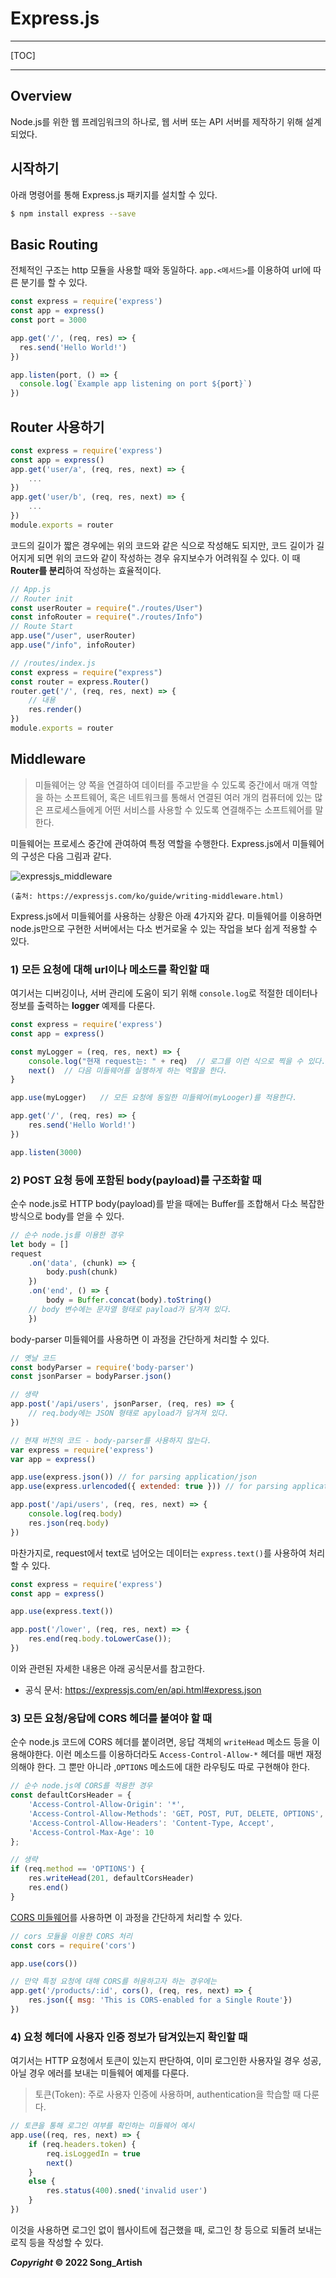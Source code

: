# Express.js

---

[TOC]

---



## Overview

Node.js를 위한 웹 프레임워크의 하나로, 웹 서버 또는 API 서버를 제작하기 위해 설계되었다.



## 시작하기

아래 명령어를 통해 Express.js 패키지를 설치할 수 있다.

```bash
$ npm install express --save
```



## Basic Routing

전체적인 구조는 http 모듈을 사용할 때와 동일하다. `app.<메서드>`를 이용하여 url에 따른 분기를 할 수 있다.

```javascript
const express = require('express')
const app = express()
const port = 3000

app.get('/', (req, res) => {
  res.send('Hello World!')
})

app.listen(port, () => {
  console.log(`Example app listening on port ${port}`)
})
```



## Router 사용하기

```javascript
const express = require('express')
const app = express()
app.get('user/a', (req, res, next) => {
    ...
})
app.get('user/b', (req, res, next) => {
    ...
})
module.exports = router
```

코드의 길이가 짧은 경우에는 위의 코드와 같은 식으로 작성해도 되지만, 코드 길이가 길어지게 되면 위의 코드와 같이 작성하는 경우 유지보수가 어려워질 수 있다. 이 때 **Router를 분리**하여 작성하는 효율적이다.

```javascript
// App.js
// Router init
const userRouter = require("./routes/User")
const infoRouter = require("./routes/Info")
// Route Start
app.use("/user", userRouter)
app.use("/info", infoRouter)
```

```javascript
// /routes/index.js
const express = require("express")
const router = express.Router()
router.get('/', (req, res, next) => {
    // 내용
    res.render()
})
module.exports = router
```



## Middleware

> 미들웨어는 양 쪽을 연결하여 데이터를 주고받을 수 있도록 중간에서 매개 역할을 하는 소프트웨어, 혹은 네트워크를 통해서 연결된 여러 개의 컴퓨터에 있는 많은 프로세스들에게 어떤 서비스를 사용할 수 있도록 연결해주는 소프트웨어를 말한다.

미들웨어는 프로세스 중간에 관여하여 특정 역할을 수행한다. Express.js에서 미들웨어의 구성은 다음 그림과 같다.

![expressjs_middleware](img/expressjs_middleware.png)

`(출처: https://expressjs.com/ko/guide/writing-middleware.html)`

Express.js에서 미들웨어를 사용하는 상황은 아래 4가지와 같다. 미들웨어를 이용하면 node.js만으로 구현한 서버에서는 다소 번거로울 수 있는 작업을 보다 쉽게 적용할 수 있다.

### 1) 모든 요청에 대해 url이나 메소드를 확인할 때

여기서는 디버깅이나, 서버 관리에 도움이 되기 위해 `console.log`로 적절한 데이터나 정보를 출력하는 **logger** 예제를 다룬다.

```javascript
const express = require('express')
const app = express()

const myLogger = (req, res, next) => {
    console.log("현재 request는: " + req)	// 로그를 이런 식으로 찍을 수 있다.
    next()	// 다음 미들웨어를 실행하게 하는 역할을 한다.
}

app.use(myLogger)	// 모든 요청에 동일한 미들웨어(myLooger)를 적용한다.

app.get('/', (req, res) => {
    res.send('Hello World!')
})

app.listen(3000)
```

### 2) POST 요청 등에 포함된 body(payload)를 구조화할 때

순수 node.js로 HTTP body(payload)를 받을 때에는 Buffer를 조합해서 다소 복잡한 방식으로 body를 얻을 수 있다.

```javascript
// 순수 node.js를 이용한 경우
let body = []
request
    .on('data', (chunk) => {
    	body.push(chunk)
	})
	.on('end', () => {
    	body = Buffer.concat(body).toString()
    // body 변수에는 문자열 형태로 payload가 담겨져 있다.
	})
```

body-parser 미들웨어를 사용하면 이 과정을 간단하게 처리할 수 있다.

```javascript
// 옛날 코드
const bodyParser = require('body-parser')
const jsonParser = bodyParser.json()

// 생략
app.post('/api/users', jsonParser, (req, res) => {
    // req.body에는 JSON 형태로 apyload가 담겨져 있다.
})
```

```javascript
// 현재 버전의 코드 - body-parser를 사용하지 않는다.
var express = require('express')
var app = express()

app.use(express.json())	// for parsing application/json
app.use(express.urlencoded({ extended: true }))	// for parsing application/x-www-form-urlencoded

app.post('/api/users', (req, res, next) => {
    console.log(req.body)
    res.json(req.body)
})
```

마찬가지로, request에서 text로 넘어오는 데이터는 `express.text()`를 사용하여 처리할 수 있다.

```javascript
const express = require('express')
const app = express()

app.use(express.text())

app.post('/lower', (req, res, next) => {
    res.end(req.body.toLowerCase());
})
```

이와 관련된 자세한 내용은 아래 공식문서를 참고한다.

- 공식 문서: https://expressjs.com/en/api.html#express.json

### 3) 모든 요청/응답에 CORS 헤더를 붙여야 할 때

순수 node.js 코드에 CORS 헤더를 붙이려면, 응답 객체의 `writeHead` 메소드 등을 이용해야한다. 이런 메소드를 이용하더라도 `Access-Control-Allow-*` 헤더를 매번 재정의해야 한다. 그 뿐만 아니라 ,`OPTIONS` 메소드에 대한 라우팅도 따로 구현해야 한다.

```javascript
// 순수 node.js에 CORS를 적용한 경우
const defaultCorsHeader = {
    'Access-Control-Allow-Origin': '*',
    'Access-Control-Allow-Methods': 'GET, POST, PUT, DELETE, OPTIONS',
    'Access-Control-Allow-Headers': 'Content-Type, Accept',
    'Access-Control-Max-Age': 10
};

// 생략
if (req.method == 'OPTIONS') {
    res.writeHead(201, defaultCorsHeader)
    res.end()
}
```

[CORS 미들웨어](https://github.com/expressjs/cors)를 사용하면 이 과정을 간단하게 처리할 수 있다.

```javascript
// cors 모듈을 이용한 CORS 처리
const cors = require('cors')

app.use(cors())

// 만약 특정 요청에 대해 CORS를 허용하고자 하는 경우에는
app.get('/products/:id', cors(), (req, res, next) => {
    res.json({ msg: 'This is CORS-enabled for a Single Route'})
})
```

### 4) 요청 헤더에 사용자 인증 정보가 담겨있는지 확인할 때

여기서는 HTTP 요청에서 토큰이 있는지 판단하여, 이미 로그인한 사용자일 경우 성공, 아닐 경우 에러를 보내는 미들웨어 예제를 다룬다.

> 토큰(Token): 주로 사용자 인증에 사용하며, authentication을 학습할 때 다룬다.

```javascript
// 토큰을 통해 로그인 여부를 확인하는 미들웨어 예시
app.use((req, res, next) => {
    if (req.headers.token) {
        req.isLoggedIn = true
        next()
    }
    else {
        res.status(400).sned('invalid user')
    }
})
```

이것을 사용하면 로그인 없이 웹사이트에 접근했을 때, 로그인 창 등으로 되돌려 보내는 로직 등을 작성할 수 있다.



***Copyright* © 2022 Song_Artish**
